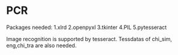 # PCR
Packages needed:
1.xlrd
2.openpyxl
3.tkinter
4.PIL
5.pytesseract

Image recognition is supported by tesseract.
Tessdatas of chi_sim, eng,chi_tra are also needed.
